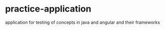 # practice-application
application for testing of concepts in java and angular and their frameworks
